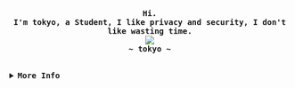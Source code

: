 <!-- tokyo's Aesthetic GitHub Profile -->
<div align="justify">

<!-- Profile -->
<p align="left"><strong></strong></p>
  <p align="center">
    <samp>
      <b>
        Hi.
      <br>
        I'm tokyo, a Student, I like privacy and security, I don't like wasting time.
      </b>
      <br>
        <image src="https://readme-typing-svg.herokuapp.com?font=Iosevka&size=16&color=6791c9&center=true&width=410&height=45&lines=I+hate+life.">
      <br>
      <b>
        ~ tokyo  ~
      </b>
    </samp>
  </p>
<p align="right"><strong></strong></p>

<br>

<details>
<summary><samp><b>More Info</b></samp></summary>

<h2></h2><br>

<!-- Contact Me -->
<p align="center">
  <samp>
    [<a href="https://twitter.com/itsmaybetokyo">twitter</a>]
    [<a href="https://instagram.com/itsmaybetokyo">instagram</a>]
    [<a href="mailto:999tokyo@criptext.com">e-mail</a>]
  </samp>
</p>

</details>
</div>

